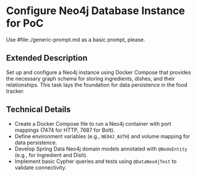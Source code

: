 # Configure Neo4j Database Instance for PoC

Use #file:./generic-prompt.md as a basic prompt, please.

## Extended Description
Set up and configure a Neo4j instance using Docker Compose that provides the necessary graph schema for storing ingredients, dishes, and their relationships. This task lays the foundation for data persistence in the food tracker.

## Technical Details
- Create a Docker Compose file to run a Neo4j container with port mappings (7474 for HTTP, 7687 for Bolt).
- Define environment variables (e.g., `NEO4J_AUTH`) and volume mapping for data persistence.
- Develop Spring Data Neo4j domain models annotated with `@NodeEntity` (e.g., for Ingredient and Dish).
- Implement basic Cypher queries and tests using `@DataNeo4jTest` to validate connectivity.